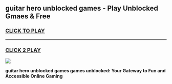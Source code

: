 
## guitar hero unblocked games - Play Unblocked Gmaes & Free
<h3>
<a href="https://news.freeplayer.one?title=guitar_hero_unblocked_games&ref=16F">CLICK TO PLAY</a></h3>
<hr>

<h3>
<a href="https://news.freeplayer.one?title=guitar_hero_unblocked_games&ref=16F">CLICK 2 PLAY</a>
  
</h3>

<a href="https://news.freeplayer.one?title=guitar_hero_unblocked_games&ref=16F/"><img src="https://clearcache.store/games.png"></a>


**guitar hero unblocked games games unblocked: Your Gateway to Fun and Accessible Online Gaming**
